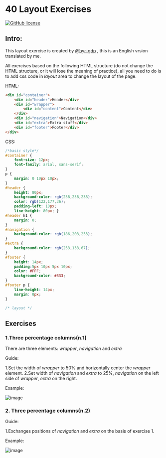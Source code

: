 # 40 Layout Exercises
[![GitHub license](https://badges.frapsoft.com/os/mit/mit.svg?v=103)](https://github.com/char1eschen/40-Layout-Exercises/blob/master/LICENSE.md)

## Intro:

This layout exercise is created by [@byr-gdp](https://github.com/byr-gdp/40LayoutExercise) , this is an English vrsion translated by me.

All exercises based on the following HTML structure (do not change the HTML structure, or it will lose the meaning of practice), all you need to do is to add css code in *layout* area to change the layout of the page. 


HTML:
```html
<div id="container">
	<div id="header">Header</div>
	<div id="wrapper">
		<div id="content">Content</div>
	</div>
	<div id="navigation">Navigation</div>
	<div id="extra">Extra stuff</div>
	<div id="footer">Footer</div>
</div>
```

CSS:
```css
/*basic style*/
#container { 
    font-size: 12px; 
    font-family: arial, sans-serif;
}
p { 
    margin: 0 10px 10px;
}
#header {
    height: 80px; 
    background-color: rgb(238,238,238); 
    color: rgb(122,177,36); 
    padding-left: 10px; 
    line-height: 80px; }
#header h1 {
    margin: 0;
}
#navigation {
    background-color: rgb(186,203,253);
}
#extra {
    background-color: rgb(253,133,67);
}
#footer {
    height: 14px;  
    padding:5px 10px 5px 10px; 
    color: #FFF; 
    background-color: #333;
}
#footer p {
    line-height: 14px; 
    margin: 0px;
}

/* layout */

```

## Exercises

### 1.Three percentage columns(n.1)

There are three elements: *wrapper*, *navigation* and *extra*

Guide:

1.Set the width of *wrapper* to 50% and horizontally center the *wrapper* element.
2.Set width of *navigation* and *extra* to 25%, *navigation* on the left side of *wrapper*, *extra* on the right.

Example:

![image](https://github.com/char1eschen/40-Layout-Exercises/blob/master/images/40LayoutExercise-master_exrcise_1.html.png)


### 2. Three percentage columns(n.2)

Guide:

1.Exchanges positions of *navigation* and *extra* on the basis of exercise 1.

Example:

![image](https://github.com/char1eschen/40-Layout-Exercises/blob/master/images/40LayoutExercise-master_exrcise_2.html.png)




